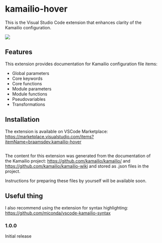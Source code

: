 # kamailio-hover

This is the Visual Studio Code extension that enhances clarity of the Kamailio configuration.

![](demo.png)

## Features

This extension provides documentation for Kamailio configuration file items:
* Global parameters 
* Core keywords
* Core functions
* Module parameters
* Module functions
* Pseudovariables
* Transformations

## Installation

The extension is available on VSCode Marketplace: https://marketplace.visualstudio.com/items?itemName=braamsdev.kamailio-hover

## 
The content for this extension was generated from the documentation of the Kamailio project: https://github.com/kamailio/kamailio/ and https://github.com/kamailio/kamailio-wiki and stored as .json files in the project.

Instructions for preparing these files by yourself will be available soon.
 
## Useful thing

I also recommend using the extension for syntax highlighting: https://github.com/miconda/vscode-kamailio-syntax


### 1.0.0

Initial release 
